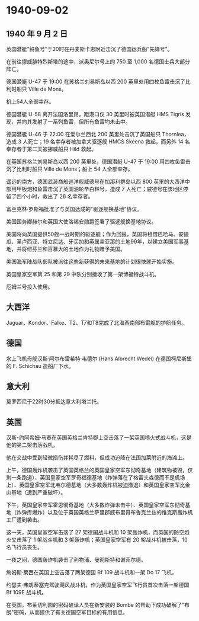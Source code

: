 # 1940-09-02

## 1940 年 9 月 2 日

英国潜艇"鲟鱼号"于20时在丹麦斯卡恩附近击沉了德国运兵船"先锋号"。

在前往挪威腓特烈斯塔的途中，派奥尼尔号上的 750 至 1,000
名德国士兵大部分阵亡。

德国潜艇 U-47 于 19:00 在苏格兰刘易斯岛以西 200
英里处用四枚鱼雷击沉了比利时船只 Ville de Mons。

机上54人全部幸存。

德国潜艇 U-58 离开法国洛里昂，距港口仅 30 英里时被英国潜艇 HMS Tigris
发现，并向其发射了一系列鱼雷，但所有鱼雷均未击中。

德国潜艇 U-46 于 22:00 在爱尔兰西北 200 英里处击沉了英国船只
Thornlea，造成 3 人死亡；19 名幸存者被加拿大驱逐舰 HMCS Skeena
救起，而另外 14 名幸存者于第二天被挪威船只 Hild 救起。

在英国苏格兰刘易斯岛以西 200 英里处，德国潜艇 U-47 于 19:00
用四枚鱼雷击沉了比利时船只 Ville de Mons；船上 54 人全部幸存。

遥远的南方，德国武装商船巡洋舰威德号在加那利群岛以西 800
英里的大西洋中部用甲板炮和鱼雷击沉了英国油轮辛白林号，造成 7
人死亡；威德号在该地区停留了四个小时，救出了 26 名幸存者。

富兰克林·罗斯福批准了与英国达成的"驱逐舰换基地"协议。

美国国务卿赫尔和英国大使洛锡安勋爵签署了驱逐舰换基地协议。

美国将向英国提供50艘一战时期的驱逐舰；作为回报，英国将租借巴哈马、安提瓜、圣卢西亚、特立尼达、牙买加和英属圭亚那的土地99年，以建立美国军事基地，并将纽芬兰和百慕大的土地作为礼物赠予美国。

美国海军陆战队部队被派往这些新获得的未来基地的计划很快就开始实施。

英国皇家空军第 25 和第 29 中队分别接收了第一架博福特战斗机。

厄姆兰号投入使用。

## 大西洋

Jaguar、Kondor、Falke、T2、T7和T8完成了北海西南部布雷舰的护航任务。

## 德国

水上飞机母舰汉斯·阿尔布雷希特·韦德尔 (Hans Albrecht Wedel)
在德国柯尼斯堡的 F. Schichau 造船厂下水。

## 意大利

莫罗西尼于22时30分抵达意大利塔兰托。

## 英国

汉斯-约阿希姆·马赛在英国英格兰肯特郡上空击落了一架英国喷火式战斗机，这是他的第二架击落战机。

他在交战中受到轻微损伤并耗尽了燃料，但成功迫降在法国加莱附近的海滩上。

上午，德国轰炸机袭击了英国英格兰的英国皇家空军东彻奇基地（建筑物被毁，仅剩一条跑道）、英国皇家空军罗奇福德基地（炸弹落在了格雷夫森德而不是机场上）、英国皇家空军北韦尔德基地（大多数轰炸机被迫撤退）和英国皇家空军比金山基地（遭到严重破坏）。

下午，英国皇家空军霍恩彻奇基地（大多数炸弹未击中）、英国皇家空军东彻奇基地（炸弹库爆炸）以及位于英国英格兰萨里郡威布里奇布鲁克兰兹的维克斯轰炸机工厂遭到袭击。

这一天，英国皇家空军击落了 27 架德国战斗机和 10
架轰炸机，而英国的防空炮火又击落了 1 架战斗机和 3
架轰炸机；英国皇家空军有 20 架战斗机被击落，10 名飞行员丧生。

一夜之间，德国轰炸机袭击了利物浦、曼彻斯特和谢菲尔德。

詹姆斯·莱西在英国上空击落了两架德国 Bf 109 战斗机和一架 Do 17 飞机。

约瑟夫·弗朗蒂塞克驾驶飓风战斗机，作为英国皇家空军飞行员首次击落一架德国
Bf 109E 战斗机。

在英国，布莱切利园的密码破译人员在新安装的 Bombe
的帮助下成功破解了"布朗"密码，从而提供了有关德国空军目标的有用信息。

